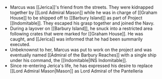 - Marcus was [[Jerica]]'s friend from the streets.  They were kidnapped together by [[Lord Admiral Mason]] while he was in charge of [[Graham House]] to be shipped off to [[Barbury Island]] as part of Project [[Indomitable]].  They escaped his grasp together and joined the Navy.
- During a layover on [[Barbury Island]], he snuck into a restricted area following crates that were marked for [[Graham House]].  He was caught, and [[Jerica]] was informed that he had been summarily executed.
- Unbeknownst to her, Marcus was put to work on the project and was eventually named [[Admiral of the Barbury Reaches]] with a single ship under his command, the [[Indomitable|INS Indomitable]].
- Since re-entering Jerica's life, he has expressed his desire to replace [[Lord Admiral Mason|Mason]] as Lord Admiral of the Pantelleria